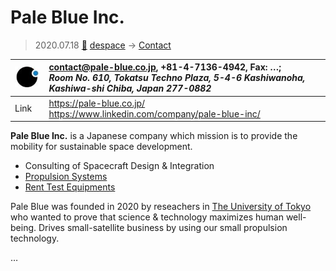 # Pale Blue Inc.
> 2020.07.18 [🚀](../index/index.md) [despace](index.md) → [Contact](contact.md)

|[![](f/contact/p/pale_blue_inc_logo1_thumb.jpg)](f/contact/p/pale_blue_inc_logo1.png)|<contact@pale-blue.co.jp>, +81-4-7136-4942, Fax: …;<br> *Room No. 610, Tokatsu Techno Plaza, 5-4-6 Kashiwanoha, Kashiwa-shi Chiba, Japan 277-0882*|
|:--|:--|
|Link|<https://pale-blue.co.jp/><br> <https://www.linkedin.com/company/pale-blue-inc/>|

**Pale Blue Inc.** is a Japanese company which mission is to provide the mobility for sustainable space development.

   - Consulting of Spacecraft Design & Integration
   - [Propulsion Systems](ps.md)
   - [Rent Test Equipments](test.md)

Pale Blue was founded in 2020 by reseachers in [The University of Tokyo](zz_tokyo_univ.md) who wanted to prove that science & technology maximizes human well-being. Drives small-satellite business by using our small propulsion technology.

<p style="page-break-after:always"> </p>

…

